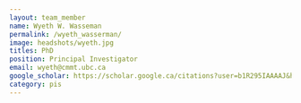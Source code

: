 ```yaml
---
layout: team_member
name: Wyeth W. Wasseman
permalink: /wyeth_wasserman/
image: headshots/wyeth.jpg
titles: PhD
position: Principal Investigator
email: wyeth@cmmt.ubc.ca
google_scholar: https://scholar.google.ca/citations?user=b1R295IAAAAJ&hl=en
category: pis
---
```

